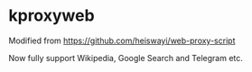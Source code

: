 # kproxyweb
Modified from https://github.com/heiswayi/web-proxy-script

Now fully support Wikipedia, Google Search and Telegram etc.
